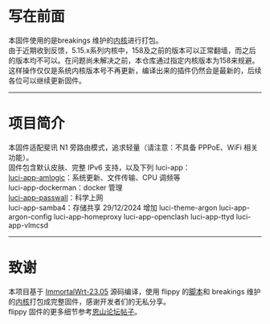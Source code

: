 # 写在前面
本固件使用的是breakings 维护的[内核](https://github.com/breakings/OpenWrt/releases/tag/kernel_stable)进行打包。<br>
由于近期收到反馈，5.15.x系列内核中，158及之前的版本可以正常翻墙，而之后的版本均不可以。在问题尚未解决之前，本仓库通过指定内核版本为158来规避。<br>
这样操作仅仅是系统内核版本号不再更新，编译出来的插件仍然会是最新的，后续各位可以继续更新固件。
***
# 项目简介
本固件适配斐讯 N1 旁路由模式，追求轻量（请注意：不具备 PPPoE、WiFi 相关功能）。<br>
固件包含默认皮肤、完整 IPv6 支持，以及下列 luci-app：<br>
[luci-app-amlogic](https://github.com/ophub/luci-app-amlogic)：系统更新、文件传输、CPU 调频等<br>
luci-app-dockerman：docker 管理<br>
[luci-app-passwall](https://github.com/xiaorouji/openwrt-passwall)：科学上网<br>
luci-app-samba4：存储共享
29/12/2024 增加
luci-theme-argon
luci-app-argon-config
luci-app-homeproxy
luci-app-openclash
luci-app-ttyd
luci-app-vlmcsd
***
# 致谢
本项目基于 [ImmortalWrt-23.05](https://github.com/immortalwrt/immortalwrt/tree/openwrt-23.05) 源码编译，使用 flippy 的[脚本](https://github.com/unifreq/openwrt_packit)和 breakings 维护的[内核](https://github.com/breakings/OpenWrt/releases/tag/kernel_stable)打包成完整固件，感谢开发者们的无私分享。<br>
flippy 固件的更多细节参考[恩山论坛帖子](https://www.right.com.cn/forum/thread-4076037-1-1.html)。
